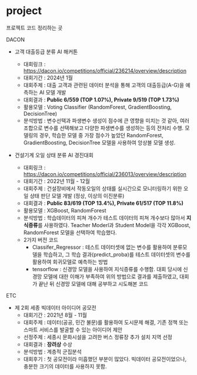 # project
프로젝트 코드 정리하는 곳

DACON
- 고객 대출등급 분류 AI 해커톤
  - 대회링크 : https://dacon.io/competitions/official/236214/overview/description
  - 대회기간 : 2024년 1월
  - 대회주제 : 대출 고객과 관련된 데이터 분석을 통해 고객의 대출등급(A-G)을 예측하는 AI 모델 개발
  - 대회결과 : **Public 6/559 (TOP 1.07%), Private 9/519 (TOP 1.73%)**
  - 활용모델 : Voting Classifier (RandomForest, GradientBoosting, DecisionTree)
  - 분석방법 : 변수선택과 파생변수 생성이 점수에 큰 영향을 미치는 것 같아, 여러 조합으로 변수를 선택해보고 다양한 파생변수를 생성하는 등의 전처리 수행. 모델링의 경우, 학습한 모델 중 가장 점수가 높았던 RandomForest, GradientBoosting, DecisionTree 모델을 사용하여 앙상블 모델 생성.

- 건설기계 오일 상태 분류 AI 경진대회
  - 대회링크 : https://dacon.io/competitions/official/236013/overview/description
  - 대회기간 : 2022년 11월 - 12월
  - 대회주제 : 건설장비에서 작동오일의 상태를 실시간으로 모니터링하기 위한 오일 상태 판단 모델 개발 (정상, 이상의 이진분류)
  - 대회결과 : **Public  83/619 (TOP 13.4%), Private 61/517 (TOP 11.8%)**
  - 활용모델 : XGBoost, RandomForest
  - 분석방법 : 학습데이터의 피쳐 개수가 테스트 데이터의 피쳐 개수보다 많아서 **지식증류**를 사용하였다. Teacher Moderl과 Student Model을 각각 XGBoost, RandomForest 모델을 선택하여 학습했다.
  - 2가지 버전 코드
      - Classifer_Regressor : 테스트 데이터셋에 없는 변수를 활용하여 분류모델을 학습하고, 그 학습 결과(predict_proba)를 테스트 데이터셋의 변수를 활용하여 회귀모델로 예측하는 방법
      - tensorflow : 신경망 모델을 사용하여 지식증류를 수행함. 대회 당시에 신경망 모델에 대한 이해가 부족하여 위의 방법으로 결과를 제출하였고, 대회가 끝난 뒤 신경망 모델에 대해 공부하고 시도해본 코드
    


ETC
- 제 2회 세종 빅데이터 아이디어 공모전
  - 대회기간 : 2021년 8월 - 11월
  - 대회주제 : 데이터(공공, 민간 불문)를 활용하여 도시문제 해결, 기존 정책 또는 스마트 서비스를 발굴할 수 있는 아이디어 제안
  - 선정주제 : 세종시 문화시설을 고려한 버스 정류장 추가 설치 지역 선정
  - 대회결과 : **장려상** 수상
  - 분석방법 : 계층적 군집분석
  - 대회후기 : 첫 공모전이라 미흡했던 부분이 많았다. 빅데이터 공모전이었으나, 충분한 크기의 데이터를 사용하지 못함. 
   
